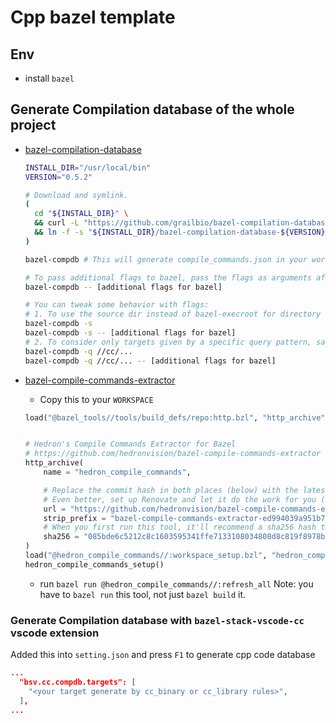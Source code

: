 # Cpp bazel template

## Env

- install `bazel`

## Generate Compilation database of the whole project

- [bazel-compilation-database](https://github.com/grailbio/bazel-compilation-database#how-to-use)

  ```bash
  INSTALL_DIR="/usr/local/bin"
  VERSION="0.5.2"

  # Download and symlink.
  (
    cd "${INSTALL_DIR}" \
    && curl -L "https://github.com/grailbio/bazel-compilation-database/archive/${VERSION}.tar.gz" | tar -xz \
    && ln -f -s "${INSTALL_DIR}/bazel-compilation-database-${VERSION}/generate.py" bazel-compdb
  )

  bazel-compdb # This will generate compile_commands.json in your workspace root.

  # To pass additional flags to bazel, pass the flags as arguments after --
  bazel-compdb -- [additional flags for bazel]

  # You can tweak some behavior with flags:
  # 1. To use the source dir instead of bazel-execroot for directory in which clang commands are run.
  bazel-compdb -s
  bazel-compdb -s -- [additional flags for bazel]
  # 2. To consider only targets given by a specific query pattern, say `//cc/...`. Also see below section for another way.
  bazel-compdb -q //cc/...
  bazel-compdb -q //cc/... -- [additional flags for bazel]
  ```

- [bazel-compile-commands-extractor](https://github.com/hedronvision/bazel-compile-commands-extractor#first-do-the-usual-workspace-setup)

  - Copy this to your `WORKSPACE`

  ```python
  load("@bazel_tools//tools/build_defs/repo:http.bzl", "http_archive")


  # Hedron's Compile Commands Extractor for Bazel
  # https://github.com/hedronvision/bazel-compile-commands-extractor
  http_archive(
      name = "hedron_compile_commands",

      # Replace the commit hash in both places (below) with the latest, rather than using the stale one here.
      # Even better, set up Renovate and let it do the work for you (see "Suggestion: Updates" in the README).
      url = "https://github.com/hedronvision/bazel-compile-commands-extractor/archive/ed994039a951b736091776d677f324b3903ef939.tar.gz",
      strip_prefix = "bazel-compile-commands-extractor-ed994039a951b736091776d677f324b3903ef939",
      # When you first run this tool, it'll recommend a sha256 hash to put here with a message like: "DEBUG: Rule 'hedron_compile_commands' indicated that a canonical reproducible form can be obtained by modifying arguments sha256 = ..."
      sha256 = "085bde6c5212c8c1603595341ffe7133108034808d8c819f8978b2b303afc9e7"
  )
  load("@hedron_compile_commands//:workspace_setup.bzl", "hedron_compile_commands_setup")
  hedron_compile_commands_setup()
  ```

  - run `bazel run @hedron_compile_commands//:refresh_all`
    Note: you have to `bazel run` this tool, not just `bazel build` it.

### Generate Compilation database with `bazel-stack-vscode-cc` vscode extension

Added this into `setting.json` and press `F1` to generate cpp code database

```json
...
  "bsv.cc.compdb.targets": [
    "<your target generate by cc_binary or cc_library rules>",
  ],
...
```
